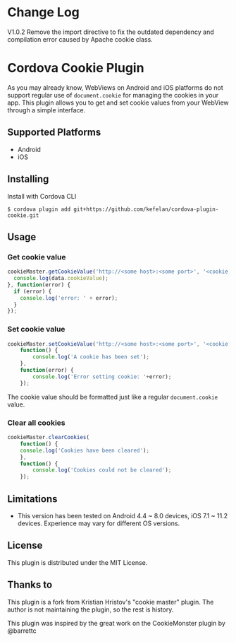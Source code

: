 Change Log
=============

V1.0.2
Remove the import directive to fix the outdated dependency and compilation error caused by Apache cookie class.

Cordova Cookie Plugin
=====================

As you may already know, WebViews on Android and iOS platforms do not support regular use of <code>document.cookie</code> for managing the cookies in your app. This plugin allows you to get and set cookie values from your WebView through a simple interface.

## Supported Platforms
* Android
* iOS

## Installing

Install with Cordova CLI

    $ cordova plugin add git+https://github.com/kefelan/cordova-plugin-cookie.git

## Usage
### Get cookie value
```javascript
cookieMaster.getCookieValue('http://<some host>:<some port>', '<cookie name>', function(data) {
  console.log(data.cookieValue);
}, function(error) {
  if (error) {
    console.log('error: ' + error);
  }
});
```
### Set cookie value
```javascript
cookieMaster.setCookieValue('http://<some host>:<some port>', '<cookie name>', '<cookie value>',
    function() {
        console.log('A cookie has been set');
    },
    function(error) {
        console.log('Error setting cookie: '+error);
    });
```
The cookie value should be formatted just like a regular <code>document.cookie</code> value.

### Clear all cookies
```javascript
cookieMaster.clearCookies(
    function() {
    console.log('Cookies have been cleared');
    },
    function() {
        console.log('Cookies could not be cleared');
    });
```

## Limitations
* This version has been tested on Android 4.4 ~ 8.0 devices, iOS 7.1 ~ 11.2 devices. Experience may vary for different OS versions.


## License
This plugin is distributed under the MIT License.

## Thanks to
This plugin is a fork from Kristian Hristov's "cookie master" plugin. The author is not maintaining the plugin, so the rest is history.

This plugin was inspired by the great work on the CookieMonster plugin by @barrettc
